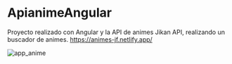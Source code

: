 # ApianimeAngular

Proyecto realizado con Angular y la API de animes Jikan API, realizando un buscador de animes. https://animes-jf.netlify.app/

![app_anime](https://user-images.githubusercontent.com/81180268/211410785-dccd3998-2437-48c2-af97-6129c201d356.PNG)
